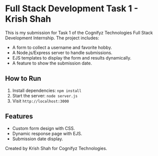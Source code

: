 # Full Stack Development Task 1 - Krish Shah

This is my submission for Task 1 of the Cognifyz Technologies Full Stack Development Internship. The project includes:

- A form to collect a username and favorite hobby.
- A Node.js/Express server to handle submissions.
- EJS templates to display the form and results dynamically.
- A feature to show the submission date.

## How to Run
1. Install dependencies: `npm install`
2. Start the server: `node server.js`
3. Visit `http://localhost:3000`

## Features
- Custom form design with CSS.
- Dynamic response page with EJS.
- Submission date display.

Created by Krish Shah for Cognifyz Technologies.